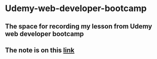 # Udemy-web-developer-bootcamp
## The space for recording my lesson from Udemy web developer bootcamp
## The note is on this [__link__](https://phantom-coal-f14.notion.site/The-Web-Developer-Bootcamp-e66bb5a62ff54407ba93c298089fa3cf)

